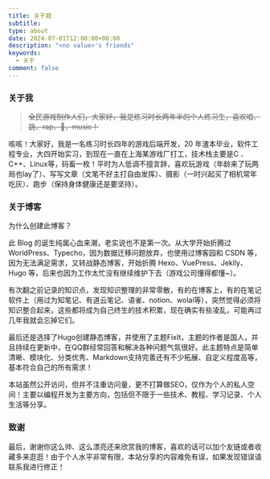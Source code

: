 ```yaml
---
title: 关于我
subtitle: 
type: about
date: 2024-07-01T12:00:00+08:00
description: "<no value>'s friends"
keywords:
  - 关于
comment: false
---
```


### 关于我

> ~~全民游戏制作人们，大家好，我是练习时长两年半的个人练习生，喜欢唱、跳、rap、🏀，music！~~

咳咳！大家好，我是一名练习时长四年的游戏后端开发，20 年渣本毕业，软件工程专业，大四开始实习，到现在一直在上海某游戏厂打工，技术栈主要是C 、C++、Linux等，码畜一枚！平时为人低调不擅言辞，喜欢玩游戏（年龄来了玩两局也lay了）、写写文章（文笔不好主打自由发挥）、摄影（一时兴起买了相机常年吃灰）、跑步（保持身体健康还是要坚持）。

### 关于博客

为什么创建此博客？

此 Blog 的诞生纯属心血来潮，老实说也不是第一次。从大学开始折腾过 WorldPress、Typecho，因为数据迁移问题放弃，也使用过博客园和 CSDN 等，因为无法满足需求，又转战静态博客，开始折腾 Hexo、VuePress、Jeklly、Hugo 等，后来也因为工作太忙没有继续维护下去（游戏公司懂得都懂\~）。

有次翻之前记录的知识点，发现知识整理的非常零散，有的在博客上，有的在笔记软件上（用过为知笔记、有道云笔记、语雀、notion、wolai等），突然觉得必须将知识整合起来，这些都将成为自己终生的技术积累，现在确实有些凌乱，可能再过几年我就会忘掉它们。

最后还是选择了Hugo创建静态博客，并使用了主题FixIt，主题的作者是国人，并且持续在更新中，在QQ群经常回答和解决各种问题气氛很好。此主题特点是简单清晰、模块化、分类优秀、Markdown支持完善还有不少拓展、自定义程度高等，基本符合自己的所有需求！

本站虽然公开访问，但并不注重访问量，更不打算做SEO，仅作为个人的私人空间！主要以编程开发为主要方向，包括但不限于一些技术、教程、学习记录、个人生活等分享。

### 致谢

最后，谢谢你这么帅、这么漂亮还来欣赏我的博客，喜欢的话可以加个友链或者收藏多来逛逛！由于个人水平非常有限，本站分享的内容难免有误，如果发现错误请联系我进行修正！